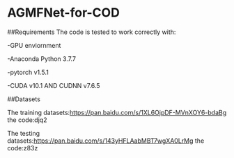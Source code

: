 # AGMFNet-for-COD


##Requirements
The code is tested to work correctly with:

-GPU enviornment

-Anaconda Python 3.7.7

-pytorch v1.5.1

-CUDA v10.1 AND CUDNN v7.6.5


##Datasets


The training datasets:https://pan.baidu.com/s/1XL6OjpDF-MVnXOY6-bdaBg the code:djq2

The testing datasets:https://pan.baidu.com/s/143yHFLAabMBT7wgXA0LrMg the code:z83z
